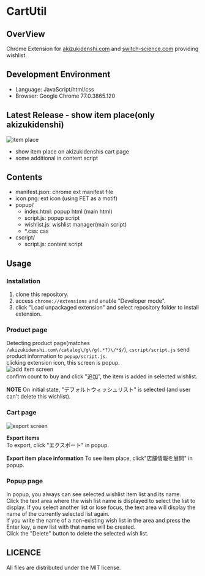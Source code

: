 # CartUtil

## OverView
Chrome Extension for [akizukidenshi.com](http://akizukidenshi.com) and [switch-science.com](https://www.switch-science.com/) providing wishlist.  

## Development Environment

 * Language: JavaScript/html/css
 * Browser: Google Chrome 77.0.3865.120

## Latest Release - show item place(only akizukidenshi)
![item place](https://user-images.githubusercontent.com/51850597/67628051-bbc2b180-f8a2-11e9-9d31-67fb7aaaa56e.png)  

 * show item place on akizukidenshis cart page
 * some additional in content script

## Contents

 * manifest.json: chrome ext manifest file
 * icon.png: ext icon (using FET as a motif)
 * popup/
	* index.html: popup html (main html)
	* script.js: popup script
	* wishlist.js: wishlist manager(main script)
	* *.css: css
 * cscript/
	* script.js: content script

## Usage

### Installation
 1. clone this repository.
 2. access `chrome://extensions` and enable "Developer mode".
 3. click "Load unpackaged extension" and select repository folder to install extension.

### Product page
Detecting product page(matches `/akizukidenshi.com\/catalog\/g\/g(.*?)\/*$/`), `cscript/script.js` send product information to `popup/script.js`.  
clicking extension icon, this screen is popup.  
![add item screen](https://user-images.githubusercontent.com/51850597/67298010-a3ab0500-f525-11e9-9450-1dce829e3dfe.png)  
confirm count to buy and click "追加", the item is added in selected wishlist.  
  
__NOTE__ On initial state, "デフォルトウィッシュリスト" is selected (and user can't delete this wishlist).  

### Cart page
![export screen](https://user-images.githubusercontent.com/51850597/67628037-861dc880-f8a2-11e9-9bad-4e3da6e5e8e7.png)  

__Export items__  
To export, click "エクスポート" in popup.  
  
__Export item place information__
To see item place, click"店舗情報を展開" in popup.  

### Popup page
In popup, you always can see selected wishlist item list and its name.  
Click the text area where the wish list name is displayed to select the list to display. If you select another list or lose focus, the text area will display the name of the currently selected list again.  
If you write the name of a non-existing wish list in the area and press the Enter key, a new list with that name will be created.  
Click the "Delete" button to delete the selected wish list.  

## LICENCE
All files are distributed under the MIT license.